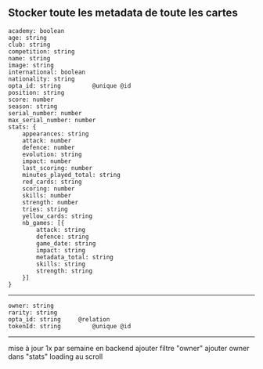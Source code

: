 Stocker toute les metadata de toute les cartes
---
    academy: boolean
    age: string
    club: string
    competition: string
    name: string
    image: string
    international: boolean
    nationality: string
    opta_id: string         @unique @id
    position: string
    score: number
    season: string
    serial_number: number
    max_serial_number: number
    stats: {
        appearances: string
        attack: number
        defence: number
        evolution: string
        impact: number
        last_scoring: number
        minutes_played_total: string
        red_cards: string
        scoring: number
        skills: number
        strength: number
        tries: string
        yellow_cards: string
        nb_games: [{
            attack: string
            defence: string
            game_date: string
            impact: string
            metadata_total: string
            skills: string
            strength: string
        }]
    }
---

    owner: string
    rarity: string
    opta_id: string     @relation
    tokenId: string         @unique @id
---

mise à jour 1x par semaine en backend
ajouter filtre "owner"
ajouter owner dans "stats"
loading au scroll
